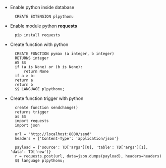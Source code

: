 - Enable python inside database

		CREATE EXTENSION plpythonu 
		
- Enable module python **requests**

		pip install requests

- Create function with python

		CREATE FUNCTION pymax (a integer, b integer)
  		RETURNS integer
		AS $$
		if (a is None) or (b is None):
    		return None
  		if a > b:
    	return a
  		return b
		$$ LANGUAGE plpythonu;

- Create function trigger with python

		create function sendchange()
		returns trigger
		as $$
		import requests
		import json
		
		url = "http://localhost:8080/send"
		headers = {'Content-Type': 'application/json'}
		
		payload = {'source': TD['args'][0], 'table': TD['args'][1], 'data': TD['new']}
		r = requests.post(url, data=json.dumps(payload), headers=headers)
		$$ language plpythonu;
		
